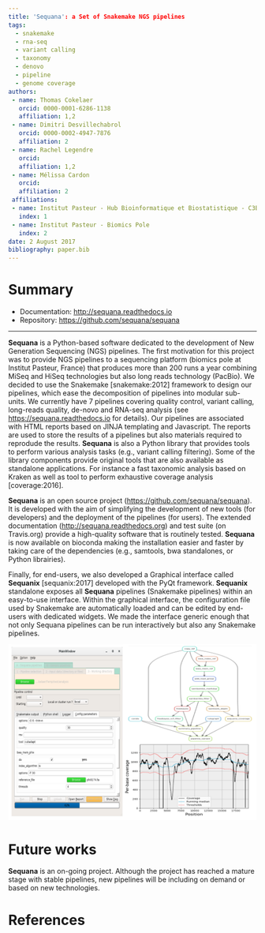 ```yaml
---
title: 'Sequana': a Set of Snakemake NGS pipelines
tags:
  - snakemake
  - rna-seq
  - variant calling
  - taxonomy
  - denovo
  - pipeline
  - genome coverage  
authors:
 - name: Thomas Cokelaer
   orcid: 0000-0001-6286-1138
   affiliation: 1,2
 - name: Dimitri Desvillechabrol
   orcid: 0000-0002-4947-7876
   affiliation: 2
 - name: Rachel Legendre
   orcid: 
   affiliation: 1,2
 - name: Mélissa Cardon
   orcid:
   affiliation: 2
 affiliations:
 - name: Institut Pasteur - Hub Bioinformatique et Biostatistique - C3BI, USR 3756 IP CNRS
   index: 1
 - name: Institut Pasteur - Biomics Pole
   index: 2
date: 2 August 2017
bibliography: paper.bib
---
```


# Summary

* Documentation: http://sequana.readthedocs.io
* Repository: https://github.com/sequana/sequana
---
**Sequana** is a Python-based software dedicated to the development of New Generation Sequencing (NGS) pipelines.
The first motivation for this project was to provide NGS pipelines to a sequencing platform (biomics pole at Institut Pasteur, France) that produces more than 200 runs a year combining MiSeq and HiSeq technologies but also long reads technology (PacBio). We decided to use the Snakemake [snakemake:2012] framework to design our pipelines, which ease the decomposition of pipelines into modular sub-units. We currently have 7 pipelines covering quality control, variant calling, long-reads quality, de-novo and RNA-seq analysis (see https://sequana.readthedocs.io for details). Our pipelines are associated with HTML reports based on JINJA templating and Javascript. The reports are used to store the results of a pipelines but also materials required to reprodude the results. **Sequana** is also a Python library that provides tools to perform various analysis tasks (e.g., variant calling filtering). Some of the library components provide original tools that are also available as standalone applications. For instance a fast taxonomic analysis based on Kraken as well as tool to perform exhaustive coverage analysis [coverage:2016].

**Sequana** is an open source project (https://github.com/sequana/sequana). It is developed with the aim
of simplifying the development of new tools (for developers) and the deployment of the pipelines (for users).
The extended documentation (http://sequana.readthedocs.org) and test suite (on Travis.org) provide a high-quality
software that is routinely tested. **Sequana** is now available on bioconda making the installation easier and faster by taking care of the dependencies (e.g., samtools, bwa standalones, or Python librairies). 

Finally, for end-users, we also developed a Graphical interface called **Sequanix** [sequanix:2017] developed with the PyQt framework. **Sequanix** standalone exposes all **Sequana** pipelines (Snakemake pipelines) within an easy-to-use interface. Within the graphical interface, the configuration file used by Snakemake are automatically loaded and can be edited by end-users with dedicated widgets. We made the interface generic enough that not only Sequana pipelines can be run interactively but also any Snakemake pipelines.


![](sequana.png)

# Future works

**Sequana** is an on-going project. Although the project has reached a mature stage with stable pipelines, new pipelines will be including on demand or based on new technologies. 

# References
